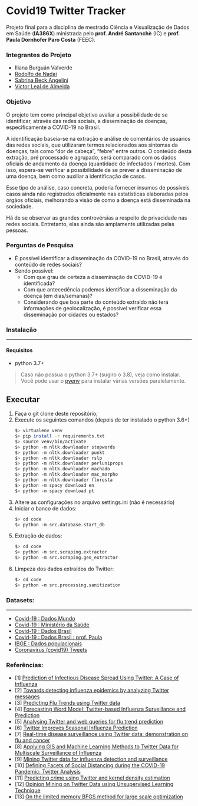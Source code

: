 # Covid19 Twitter Tracker

Projeto final para a disciplina de mestrado Ciência e Visualização de Dados em Saúde (**IA386X**) ministrada pelo **prof. André Santanchè** (IC) e **prof. Paula Dornhofer Paro Costa** (FEEC).

### Integrantes do Projeto

 - Iliana Burguán Valverde
 - [Rodolfo de Nadai](https://github.com/rdenadai)
 - [Sabrina Beck Angelini](https://github.com/sabrina-beck)
 - [Victor Leal de Almeida](https://github.com/victorleal)


### Objetivo
O projeto tem como principal objetivo avaliar a possibilidade de se identificar, através das redes sociais, a disseminação de doenças, especificamente a COVID-19 no Brasil.

A identificação baseia-se na extração e análise de comentários de usuários das redes sociais, que utilizaram termos relacionados aos sintomas da doenças, tais como “dor de cabeça”, “febre” entre outros. O conteúdo desta extração, pré processado e agrupado, será comparado com os dados oficiais de andamento da doença (quantidade de infectados / mortes). Com isso, espera-se verificar a possibilidade de se prever a disseminação de uma doença, bem como auxiliar a identificação de casos.

Esse tipo de análise, caso concreta, poderia fornecer insumos de possíveis casos ainda não registrados oficialmente nas estatísticas elaboradas pelos órgãos oficiais, melhorando a visão de como a doença está disseminada na sociedade.

Há de se observar as grandes controvérsias a respeito de privacidade nas redes sociais. Entretanto, elas ainda são amplamente utilizadas pelas pessoas.

### Perguntas de Pesquisa
 - É possível identificar a disseminação da COVID-19 no Brasil, através do conteúdo de redes sociais?
 - Sendo possível:
   - Com que grau de certeza a disseminação de COVID-19 é identificada?
   - Com que antecedência podemos identificar a disseminação da doença (em dias/semanas)?
   - Considerando que boa parte do conteúdo extraído não terá informações de geolocalização, é possível verificar essa disseminação por cidades ou estados?


### Instalação
---

#### Requisitos

 - python 3.7+
 
> Caso não possua o python 3.7+ (sugiro o 3.8), veja como instalar.
Você pode usar o [pyenv](https://github.com/pyenv/pyenv) para instalar várias versões paralelamente.

## Executar

 1. Faça o git clone deste repositório;
 2. Execute os seguintes comandos (depois de ter instalado o python 3.6+)
    ```bash
    $> virtualenv venv
    $> pip install -r requirements.txt
    $> source venv/bin/activate
    $> python -m nltk.downloader stopwords
    $> python -m nltk.downloader punkt
    $> python -m nltk.downloader rslp
    $> python -m nltk.downloader perluniprops
    $> python -m nltk.downloader machado
    $> python -m nltk.downloader mac_morpho
    $> python -m nltk.downloader floresta
    $> python -m spacy download en
    $> python -m spacy download pt
    ```
 3. Altere as configurações no arquivo settings.ini (não é necessário)
 4. Iniciar o banco de dados:
    ```bash
    $> cd code
    $> python -m src.database.start_db
    ```
 5. Extração de dados:
    ```bash
    $> cd code
    $> python -m src.scraping.extractor
    $> python -m src.scraping.geo_extractor
    ```
 5. Limpeza dos dados extraídos do Twitter:
    ```bash
    $> cd code
    $> python -m src.processing.sanitization
    ```


### Datasets:
---

 - [Covid-19 : Dados Mundo](https://github.com/CSSEGISandData/COVID-19)
 - [Covid-19 : Ministério da Saúde](https://covid.saude.gov.br/)
 - [Covid-19 : Dados Brasil](https://github.com/wcota/covid19br)
 - [Covid-19 : Dados Brasil : prof. Paula](https://github.com/pdpcosta/COVID-19_Brazil)
 - [IBGE : Dados populacionais](https://www.ibge.gov.br/estatisticas/sociais/populacao.html)
 - [Coronavirus (covid19) Tweets](https://www.kaggle.com/smid80/coronavirus-covid19-tweets#2020-03-00%20Coronavirus%20Tweets%20(pre%202020-03-12).CSV)


### Referências:
 - [1] [Prediction of Infectious Disease Spread Using Twitter: A Case of Influenza](https://ieeexplore.ieee.org/document/6424743)
 - [2] [Towards detecting influenza epidemics by analyzing Twitter messages](https://dl.acm.org/doi/pdf/10.1145/1964858.1964874)
 - [3] [Predicting Flu Trends using Twitter data](https://ieeexplore.ieee.org/abstract/document/5928903)
 - [4] [Forecasting Word Model: Twitter-based Influenza Surveillance and Prediction](https://www.aclweb.org/anthology/C16-1008.pdf)
 - [5] [Analysing Twitter and web queries for flu trend prediction](https://link.springer.com/article/10.1186/1742-4682-11-S1-S6)
 - [6] [Twitter Improves Seasonal Influenza Prediction](https://scitepress.org/papers/2012/37806/37806.pdf)
 - [7] [Real-time disease surveillance using Twitter data: demonstration on flu and cancer](https://dl.acm.org/doi/abs/10.1145/2487575.2487709)
 - [8] [Applying GIS and Machine Learning Methods to Twitter Data for Multiscale Surveillance of Influenza](https://www.ncbi.nlm.nih.gov/pmc/articles/PMC4959719/)
 - [9] [Mining Twitter data for influenza detection and surveillance](https://dl.acm.org/doi/abs/10.1145/2897683.2897693)
 - [10] [Defining Facets of Social Distancing during the COVID-19 Pandemic: Twitter Analysis](https://www.medrxiv.org/content/10.1101/2020.04.26.20080937v1)
 - [11] [Predicting crime using Twitter and kernel density estimation](https://www.sciencedirect.com/science/article/pii/S0167923614000268)
 - [12] [Opinion Mining on Twitter Data using Unsupervised Learning Technique](https://www.ijcaonline.org/archives/volume148/number12/unnisa-2016-ijca-911317.pdf)
 - [13] [On the limited memory BFGS method for large scale optimization](https://link.springer.com/article/10.1007/BF01589116)
